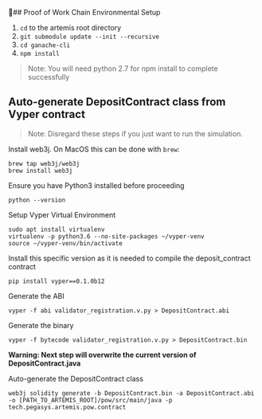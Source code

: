 ￿## Proof of Work Chain Environmental Setup

1. `cd` to the artemis root directory
2. `git submodule update --init --recursive`
3. `cd ganache-cli`
4. `npm install`

> Note: You will need python 2.7 for npm install to complete successfully

## Auto-generate DepositContract class from Vyper contract

> Note: Disregard these steps if you just want to run the simulation.

Install web3j.  On MacOS this can be done with `brew`:
```shell script
brew tap web3j/web3j
brew install web3j
```

Ensure you have Python3 installed before proceeding

`python --version`

Setup Vyper Virtual Environment
```
sudo apt install virtualenv
virtualenv -p python3.6 --no-site-packages ~/vyper-venv
source ~/vyper-venv/bin/activate
```

Install this specific version as it is needed to compile the deposit_contract contract

`pip install vyper==0.1.0b12`

Generate the ABI

`vyper -f abi validator_registration.v.py > DepositContract.abi`

Generate the binary

`vyper -f bytecode validator_registration.v.py > DepositContract.bin`

**Warning: Next step will overwrite the current version of DepositContract.java**

Auto-generate the DepositContract class

`web3j solidity generate -b DepositContract.bin -a DepositContract.abi -o [PATH_TO_ARTEMIS_ROOT]/pow/src/main/java -p tech.pegasys.artemis.pow.contract`
